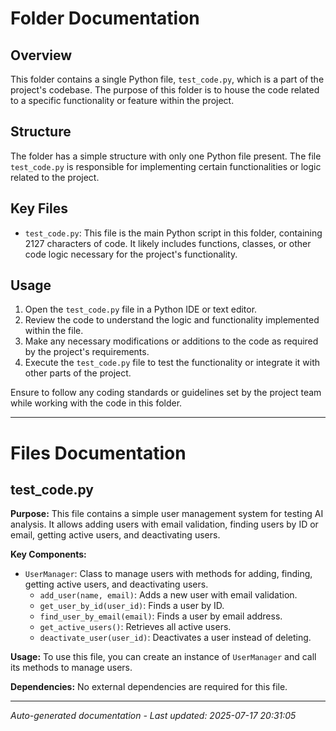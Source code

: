 # Folder Documentation

## Overview
This folder contains a single Python file, `test_code.py`, which is a part of the project's codebase. The purpose of this folder is to house the code related to a specific functionality or feature within the project.

## Structure
The folder has a simple structure with only one Python file present. The file `test_code.py` is responsible for implementing certain functionalities or logic related to the project.

## Key Files
- `test_code.py`: This file is the main Python script in this folder, containing 2127 characters of code. It likely includes functions, classes, or other code logic necessary for the project's functionality.

## Usage
1. Open the `test_code.py` file in a Python IDE or text editor.
2. Review the code to understand the logic and functionality implemented within the file.
3. Make any necessary modifications or additions to the code as required by the project's requirements.
4. Execute the `test_code.py` file to test the functionality or integrate it with other parts of the project.

Ensure to follow any coding standards or guidelines set by the project team while working with the code in this folder.

---

# Files Documentation

## test_code.py

**Purpose:** This file contains a simple user management system for testing AI analysis. It allows adding users with email validation, finding users by ID or email, getting active users, and deactivating users.

**Key Components:**
- `UserManager`: Class to manage users with methods for adding, finding, getting active users, and deactivating users.
  - `add_user(name, email)`: Adds a new user with email validation.
  - `get_user_by_id(user_id)`: Finds a user by ID.
  - `find_user_by_email(email)`: Finds a user by email address.
  - `get_active_users()`: Retrieves all active users.
  - `deactivate_user(user_id)`: Deactivates a user instead of deleting.

**Usage:** To use this file, you can create an instance of `UserManager` and call its methods to manage users.

**Dependencies:** No external dependencies are required for this file.

---
*Auto-generated documentation - Last updated: 2025-07-17 20:31:05*
